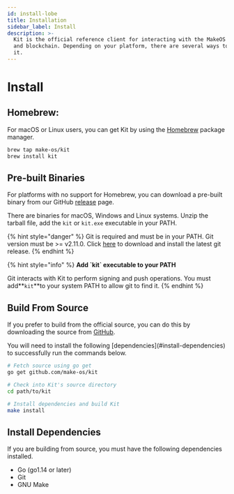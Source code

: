 ```yaml
---
id: install-lobe
title: Installation
sidebar_label: Install
description: >-
  Kit is the official reference client for interacting with the MakeOS network
  and blockchain. Depending on your platform, there are several ways to install
  it.
---
```


# Install

## Homebrew:

For macOS or Linux users, you can get Kit by using the [Homebrew](https://brew.sh/) package manager.

```bash
brew tap make-os/kit 
brew install kit
```

## Pre-built Binaries

For platforms with no support for Homebrew, you can download a pre-built binary from our GitHub [release](https://github.com/make-os/kit/releases) page.

There are binaries for macOS, Windows and Linux systems. Unzip the tarball file, add the `kit` or `kit.exe` executable in your PATH. 

{% hint style="danger" %}
Git is required and must be in your PATH. Git version must be &gt;= v2.11.0. Click [here](https://git-scm.com/downloads) to download and install the latest git release.
{% endhint %}

{% hint style="info" %}
**Add \`kit\` executable to your PATH**

Git interacts with Kit to perform signing and push operations. You must add**`kit`**to your system PATH to allow git to find it.
{% endhint %}

##  Build From Source

If you prefer to build from the official source, you can do this by downloading the source from [GitHub](https://github.com/make-os/lobe). 

You will need to install the following \[dependencies\]\(\#install-dependencies\) to successfully run the commands below.

```bash
# Fetch source using go get
go get github.com/make-os/kit

# Check into Kit's source directory
cd path/to/kit

# Install dependencies and build Kit
make install
```

## Install Dependencies

If you are building from source, you must have the following dependencies installed.

* Go \(go1.14 or later\)
* Git
* GNU Make

